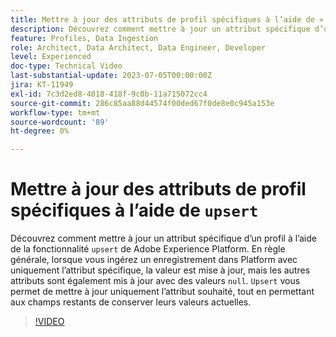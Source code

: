 ```yaml
---
title: Mettre à jour des attributs de profil spécifiques à l’aide de « upsert »
description: Découvrez comment mettre à jour un attribut spécifique d’un profil à l’aide de la fonctionnalité « upsert » de Adobe Experience Platform.
feature: Profiles, Data Ingestion
role: Architect, Data Architect, Data Engineer, Developer
level: Experienced
doc-type: Technical Video
last-substantial-update: 2023-07-05T00:00:00Z
jira: KT-11949
exl-id: 7c3d2ed8-4018-418f-9c0b-11a715072cc4
source-git-commit: 286c85aa88d44574f00ded67f0de8e0c945a153e
workflow-type: tm+mt
source-wordcount: '89'
ht-degree: 0%

---
```


# Mettre à jour des attributs de profil spécifiques à l’aide de `upsert`

Découvrez comment mettre à jour un attribut spécifique d’un profil à l’aide de la fonctionnalité `upsert` de Adobe Experience Platform. En règle générale, lorsque vous ingérez un enregistrement dans Platform avec uniquement l’attribut spécifique, la valeur est mise à jour, mais les autres attributs sont également mis à jour avec des valeurs `null`. `Upsert` vous permet de mettre à jour uniquement l’attribut souhaité, tout en permettant aux champs restants de conserver leurs valeurs actuelles.

>[!VIDEO](https://video.tv.adobe.com/v/3416133/?learn=on&enablevpops)
